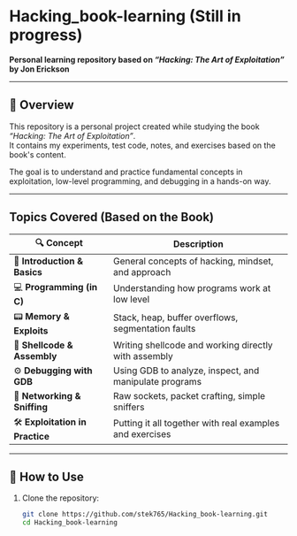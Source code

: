 # Hacking_book-learning (Still in progress)

**Personal learning repository based on _“Hacking: The Art of Exploitation”_ by Jon Erickson**

---

## 📘 Overview

This repository is a personal project created while studying the book *“Hacking: The Art of Exploitation”*.  
It contains my experiments, test code, notes, and exercises based on the book's content.

The goal is to understand and practice fundamental concepts in exploitation, low-level programming, and debugging in a hands-on way.

---

## Topics Covered (Based on the Book)

| 🔍 Concept | Description |
|-----------|-------------|
| 🧾 **Introduction & Basics** | General concepts of hacking, mindset, and approach |
| 💻 **Programming (in C)** | Understanding how programs work at low level |
| 📟 **Memory & Exploits** | Stack, heap, buffer overflows, segmentation faults |
| 🐚 **Shellcode & Assembly** | Writing shellcode and working directly with assembly |
| ⚙️ **Debugging with GDB** | Using GDB to analyze, inspect, and manipulate programs |
| 📡 **Networking & Sniffing** | Raw sockets, packet crafting, simple sniffers |
| 🛠️ **Exploitation in Practice** | Putting it all together with real examples and exercises |

---

## 🚀 How to Use

1. Clone the repository:
   ```bash
   git clone https://github.com/stek765/Hacking_book-learning.git
   cd Hacking_book-learning